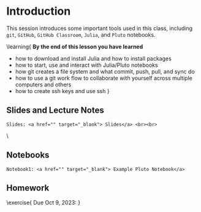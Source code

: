 
# Introduction

This session introduces some important tools used in this class, including `git`, `GitHub`, `GitHub Classroom`, `Julia`, and `Pluto` notebooks.    

\learning{
**By the end of this lesson you have learned**
- how to download and install Julia and how to install packages
- how to start, use and interact with Julia/Pluto notebooks
- how git creates a file system and what commit, push, pull, and sync do
- how to use a git work flow to collaborate with yourself across multiple computers and others
- how to create ssh keys and use ssh
}

## Slides and Lecture Notes

~~~
Slides: <a href="" target="_blank"> Slides</a> <br><br>
~~~
\
## Notebooks

~~~
Notebook1: <a href="" target="_blank"> Example Pluto Notebook</a>
~~~

## Homework

\exercise{
Due Oct 9, 2023: 
}
